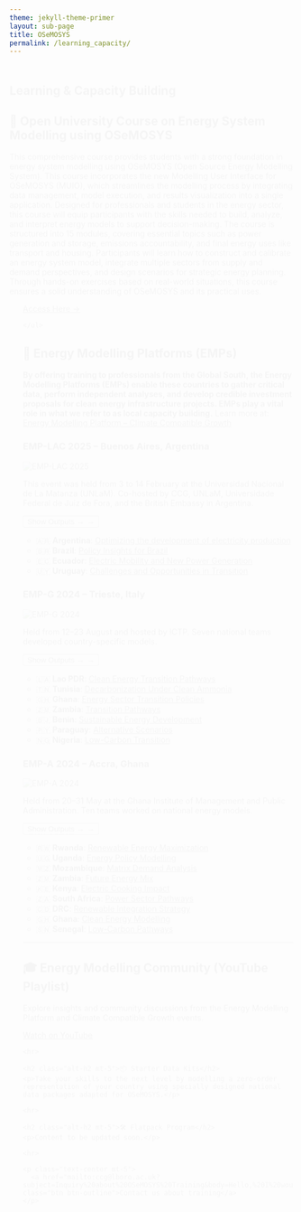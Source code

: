 ```yaml
---
theme: jekyll-theme-primer
layout: sub-page
title: OSeMOSYS
permalink: /learning_capacity/
---
```


<section class="bg-gray-light container-lg p-responsive py-4 py-md-6 my-lg-6 fade-in-center">
  <div class="text-center">
    <h2 class="alt-h2 mb-4">Learning & Capacity Building</h2>
  </div>

  <div class="col-lg-8 mx-auto text-center">
  <h2 class="alt-h2 mt-5">📘 Open University Course on Energy System Modelling using OSeMOSYS</h2>
  <p>
    This comprehensive course provides students with a strong foundation in energy system modelling using OSeMOSYS (Open Source Energy Modelling System). This course incorporates the new Modelling User Interface for OSeMOSYS (MUIO), which streamlines the modelling process by integrating data management, model execution, and results visualization into a single application. Designed for professionals and students in the energy sector, this course will equip participants with the skills needed to build, analyze, and interpret energy models to support decision-making. The course is structured into 15 modules, covering essential topics such as power generation and storage, emissions accountability, and final energy uses like transport and housing. Participants will learn how to construct and calibrate an energy system model, integrate multiple sectors from supply and demand perspectives, and design scenarios for strategic energy planning. Through hands-on exercises based on real-world situations, this course ensures a solid understanding of OSeMOSYS and its practical uses.
  </p>
</div>
    <ul>
     <a href="https://www.open.edu/openlearncreate/course/view.php?id=13558" class="btn btn-outline-light">Access Here →</a>

    </ul>
  </div>

</div>
<h2 class="alt-h2 mt-5">📸 Energy Modelling Platforms (EMPs)</h2>
<p><strong>By offering training to professionals from the Global South, the Energy Modelling Platforms (EMPs) enable these countries to gather critical data, perform independent analyses, and develop credible investment proposals for clean energy infrastructure projects. EMPs play a vital role in what we refer to as local capacity building.</strong> Learn more at: 
  <a href="https://climatecompatiblegrowth.com/energy-modelling-platform/" target="_blank">Energy Modelling Platform – Climate Compatible Growth</a>
</p>

<!-- EMP-LAC 2025 -->
<div class="mb-4">
  <h3 class="alt-h3 mt-4"> EMP-LAC 2025 – Buenos Aires, Argentina</h3>
  <img src="{{ site.baseurl }}/assets/img/EMP/emp-lac-2024.png" class="img-fluid img-border mb-2" alt="EMP-LAC 2025">
  <p>This event was held from 3 to 14 February at the Universidad Nacional de La Matanza (UNLaM). Co-hosted by CCG, UNLaM, Universidade Federal de Juiz de Fora, and the British Embassy in Argentina.</p>
  <button class="btn btn-sm btn-outline mb-2 toggle-arrow collapsed" type="button" data-bs-toggle="collapse" data-bs-target="#empLAC2025" aria-expanded="false">Show Outputs →</button>
  <div class="collapse" id="empLAC2025">
    <ul>
      <li>🇦🇷 <strong>Argentina</strong>: <a href="https://zenodo.org/records/14868013">Optimizing the development of electricity production</a></li>
      <li>🇧🇷 <strong>Brazil</strong>: <a href="https://zenodo.org/records/14875552">Policy Insights for Brazil</a></li>
      <li>🇪🇨 <strong>Ecuador</strong>: <a href="https://zenodo.org/records/14868099">Electric Mobility and New Power Generation</a></li>
      <li>🇺🇾 <strong>Uruguay</strong>: <a href="https://zenodo.org/records/14868015">Challenges and Opportunities in Transition</a></li>
    </ul>
  </div>
</div>

<!-- EMP-G 2024 -->
<div class="mb-4">
  <h3 class="alt-h3 mt-4"> EMP-G 2024 – Trieste, Italy</h3>
  <img src="{{ site.baseurl }}/assets/img/EMP/emp-g-2024.png" class="img-fluid img-border mb-2" alt="EMP-G 2024">
  <p>Held from 12–23 August and hosted by ICTP. Seven national teams developed country-specific models.</p>
  <button class="btn btn-sm btn-outline mb-2 toggle-arrow collapsed" type="button" data-bs-toggle="collapse" data-bs-target="#empG2024" aria-expanded="false">Show Outputs →</button>
  <div class="collapse" id="empG2024">
    <ul>
      <li>🇱🇦 <strong>Lao PDR</strong>: <a href="https://zenodo.org/records/13360494">Clean Energy Transition Pathways</a></li>
      <li>🇹🇳 <strong>Tunisia</strong>: <a href="https://zenodo.org/records/13355914">Decarbonization Under Clean Ammonia</a></li>
      <li>🇬🇭 <strong>Ghana</strong>: <a href="https://zenodo.org/records/13359131">Energy Sector Transition Policies</a></li>
      <li>🇿🇲 <strong>Zambia</strong>: <a href="https://zenodo.org/records/13361198">Transition Pathways</a></li>
      <li>🇧🇯 <strong>Benin</strong>: <a href="https://zenodo.org/records/13360628">Sustainable Energy Development</a></li>
      <li>🇵🇾 <strong>Paraguay</strong>: <a href="https://zenodo.org/records/13359178">Alternative Scenarios</a></li>
      <li>🇳🇬 <strong>Nigeria</strong>: <a href="https://zenodo.org/records/13361392">Low-Carbon Transition</a></li>
    </ul>
  </div>
</div>

<!-- EMP-A 2024 -->
<div class="mb-4">
  <h3 class="alt-h3 mt-4"> EMP-A 2024 – Accra, Ghana</h3>
  <img src="{{ site.baseurl }}/assets/img/EMP/emp-a-2024.png" class="img-fluid img-border mb-2" alt="EMP-A 2024">
  <p>Held from 20–31 May at the Ghana Institute of Management and Public Administration. Ten teams worked on national energy models.</p>
  <button class="btn btn-sm btn-outline mb-2 toggle-arrow collapsed" type="button" data-bs-toggle="collapse" data-bs-target="#empA2024" aria-expanded="false">Show Outputs →</button>
  <div class="collapse" id="empA2024">
    <ul>
      <li>🇷🇼 <strong>Rwanda</strong>: <a href="https://zenodo.org/records/11395518">Renewable Energy Maximization</a></li>
      <li>🇺🇬 <strong>Uganda</strong>: <a href="https://zenodo.org/records/11398227">Energy Policy Modelling</a></li>
      <li>🇲🇿 <strong>Mozambique</strong>: <a href="https://zenodo.org/records/11396329">Matrix Demand Analysis</a></li>
      <li>🇿🇲 <strong>Zambia</strong>: <a href="https://zenodo.org/records/11396366">Future Energy Mix</a></li>
      <li>🇰🇪 <strong>Kenya</strong>: <a href="https://zenodo.org/records/11408391">Electric Cooking Impact</a></li>
      <li>🇿🇦 <strong>South Africa</strong>: <a href="https://zenodo.org/records/11396496">Power Sector Pathways</a></li>
      <li>🇨🇩 <strong>DRC</strong>: <a href="https://zenodo.org/records/11395556">Renewable Integration Strategy</a></li>
      <li>🇬🇭 <strong>Ghana</strong>: <a href="https://zenodo.org/records/11401413">Clean Energy Modelling</a></li>
      <li>🇸🇳 <strong>Senegal</strong>: <a href="https://zenodo.org/records/11407424">Low-Carbon Pathways</a></li>
    </ul>
  </div>
</div>

<style>
.toggle-arrow::after {
  content: '→';
  display: inline-block;
  margin-left: 5px;
  transition: transform 0.3s ease;
}
.toggle-arrow[aria-expanded="true"]::after {
  transform: rotate(90deg);
  content: '↓';
}
</style>

<hr>

<h2 class="alt-h2 mt-5">🎓 Energy Modelling Community (YouTube Playlist)</h2>
<div class="row align-items-center text-center mb-4">
  <div class="col-md-6">
    <p>Explore insights and community discussions from the Energy Modelling Platform and Climate Compatible Growth events.</p>
    <p>
      <a href="https://www.youtube.com/watch?v=of8JpyEd8_Y&list=PLhLN8V8JSUnJgt4SIE7gnXXncVEaXh0Ir" target="_blank" class="btn btn-outline">Watch on YouTube</a>
    </p>
  </div>
</div>

    <hr>

    <h2 class="alt-h2 mt-5">📦 Starter Data Kits</h2>
    <p>Take your skills to the next level by modelling a zero-order representation of your country using specially designed national data packages adapted for OSeMOSYS.</p>

    <hr>

    <h2 class="alt-h2 mt-5">🛠️ Flatpack Program</h2>
    <p>Content to be updated soon.</p>

    <hr>

    <p class="text-center mt-5">
      <a href="mailto:ccg@lboro.ac.uk?subject=Inquiry%20about%20OSeMOSYS%20Training&body=Hello,%20I%20would%20like%20to%20know%20more%20about..." class="btn btn-outline">Contact us about training</a>
    </p>
  </div>
</section>

<style>
.fade-in-center {
  opacity: 0;
  transform: translateY(20px);
  animation: fadeInUp 1s ease forwards;
}
@keyframes fadeInUp {
  to {
    opacity: 1;
    transform: translateY(0);
  }
}
</style>

<!-- [jekyll-organization]: https://github.com/jekyll

This is the base Jekyll theme. You can find out more info about customizing your Jekyll theme, as well as basic Jekyll usage documentation at [jekyllrb.com](https://jekyllrb.com/)

You can find the source code for Minima at GitHub:
[jekyll][jekyll-organization] /
[minima](https://github.com/jekyll/minima)

You can find the source code for Jekyll at GitHub:
[jekyll][jekyll-organization] /
[jekyll](https://github.com/jekyll/jekyll) -->

<!-- <div class="container-lg p-responsive py-4 py-lg-6 my-xl-4 text-center">
    <h1 class="alt-h1 mb-2 text-white">About CLEWs</h1>
</div> -->
<!-- <h3 class="alt-h3 text-float-left mb-3 mt-lg-6" id="more-than-just-code">Growing of CLEWs</h2> -->

